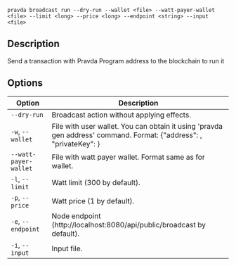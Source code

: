 <!--
THIS FILE IS GENERATED. DO NOT EDIT MANUALLY!
-->

```pravda broadcast run --dry-run --wallet <file> --watt-payer-wallet <file> --limit <long> --price <long> --endpoint <string> --input <file>```

## Description
Send a transaction with Pravda Program address to the blockchain to run it
## Options

|Option|Description|
|----|----|
|`--dry-run`|Broadcast action without applying effects.
|`-w`, `--wallet`|File with user wallet. You can obtain it using 'pravda gen address' command. Format: {"address": <public key>, "privateKey": <private key>}
|`--watt-payer-wallet`|File with watt payer wallet. Format same as for wallet.
|`-l`, `--limit`|Watt limit (300 by default).
|`-p`, `--price`|Watt price (1 by default).
|`-e`, `--endpoint`|Node endpoint (http://localhost:8080/api/public/broadcast by default).
|`-i`, `--input`|Input file.
